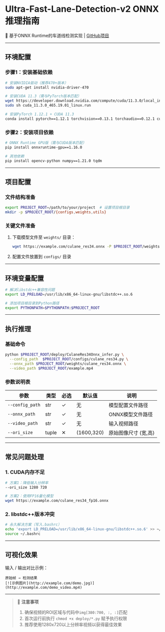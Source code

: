 # Ultra-Fast-Lane-Detection-v2 ONNX 推理指南

🚗 基于ONNX Runtime的车道线检测实现 | [GitHub项目](https://github.com/your_project_url)

---

## 环境配置

### 步骤1：安装基础依赖
```bash
# 安装NVIDIA驱动（推荐470+版本）
sudo apt-get install nvidia-driver-470

# 安装CUDA 11.3（需与PyTorch版本匹配）
wget https://developer.download.nvidia.com/compute/cuda/11.3.0/local_installers/cuda_11.3.0_465.19.01_linux.run
sudo sh cuda_11.3.0_465.19.01_linux.run

# 安装PyTorch 1.12.1 + CUDA 11.3
conda install pytorch==1.12.1 torchvision==0.13.1 torchaudio==0.12.1 cudatoolkit=11.3 -c pytorch
```

### 步骤2：安装项目依赖
```bash
# ONNX Runtime GPU版（需与CUDA版本匹配）
pip install onnxruntime-gpu==1.16.0

# 其他依赖
pip install opencv-python numpy==1.21.0 tqdm
```

---

## 项目配置

### 文件结构准备
```bash
export PROJECT_ROOT=/path/to/your/project  # 设置项目根目录
mkdir -p $PROJECT_ROOT/{configs,weights,utils}
```

### 关键文件准备
1. 下载模型文件至 `weights/` 目录：
   ```bash
   wget https://example.com/culane_res34.onnx -P $PROJECT_ROOT/weights/
   ```
2. 配置文件放置到 `configs/` 目录

---

## 环境变量配置
```bash
# 解决libstdc++兼容性问题
export LD_PRELOAD=/usr/lib/x86_64-linux-gnu/libstdc++.so.6

# 添加项目根目录到Python路径
export PYTHONPATH=$PYTHONPATH:$PROJECT_ROOT
```

---

## 执行推理

### 基础命令
```bash
python $PROJECT_ROOT/deploy/CulaneRes34Onnx_infer.py \
  --config_path  $PROJECT_ROOT/configs/culane_res34.py \
  --onnx_path $PROJECT_ROOT/weights/culane_res34.onnx \
  --video_path $PROJECT_ROOT/example.mp4
```

### 参数说明表
| 参数 | 类型 | 必选 | 默认值 | 说明 |
|------|------|------|--------|-----|
| `--config_path` | str  | ✓ | 无 | 模型配置文件路径 |
| `--onnx_path`   | str  | ✓ | 无 | ONNX模型文件路径 |
| `--video_path`  | str  | ✓ | 无 | 输入视频路径 |
| `--ori_size`    | tuple| ✕ | (1600,320) | 原始图像尺寸 (宽,高) |

---

## 常见问题处理

### 1. CUDA内存不足
```bash
# 方案1：降低输入分辨率
--ori_size 1280 720

# 方案2：使用FP16量化模型
wget https://example.com/culane_res34_fp16.onnx
```

### 2. libstdc++版本冲突
```bash
# 永久解决方案（写入.bashrc）
echo 'export LD_PRELOAD=/usr/lib/x86_64-linux-gnu/libstdc++.so.6' >> ~/.bashrc
source ~/.bashrc
```

---

## 可视化效果

输入 / 输出对比示例：
```
原始帧 → 检测结果
[![示例图片](http://example.com/demo.jpg)](http://example.com/demo_video.mp4)
```

---

> 📌 **注意事项**  
> 1. 确保视频的ROI区域与代码中`img[380:700, :, :]`匹配  
> 2. 首次运行前执行 `chmod +x deploy/*.py` 赋予执行权限  
> 3. 推荐使用1280x720以上分辨率视频以获得最佳效果
```